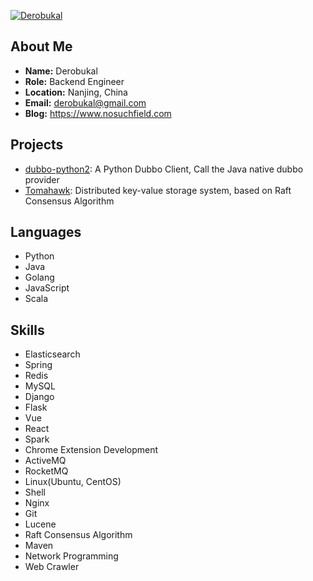 [![Derobukal](https://github-readme-stats.vercel.app/api?username=RitterHou)](https://www.nosuchfield.com)

## About Me

* **Name:** Derobukal
* **Role:** Backend Engineer
* **Location:** Nanjing, China
* **Email:** <derobukal@gmail.com>
* **Blog:** <https://www.nosuchfield.com>

## Projects

* [dubbo-python2](https://github.com/apache/dubbo-python2): A Python Dubbo Client, Call the Java native dubbo provider
* [Tomahawk](https://github.com/RitterHou/Tomahawk): Distributed key-value storage system, based on Raft Consensus Algorithm

## Languages

* Python
* Java
* Golang
* JavaScript
* Scala

## Skills

* Elasticsearch
* Spring
* Redis
* MySQL
* Django
* Flask
* Vue
* React
* Spark
* Chrome Extension Development
* ActiveMQ
* RocketMQ
* Linux(Ubuntu, CentOS)
* Shell
* Nginx
* Git
* Lucene
* Raft Consensus Algorithm
* Maven
* Network Programming
* Web Crawler
